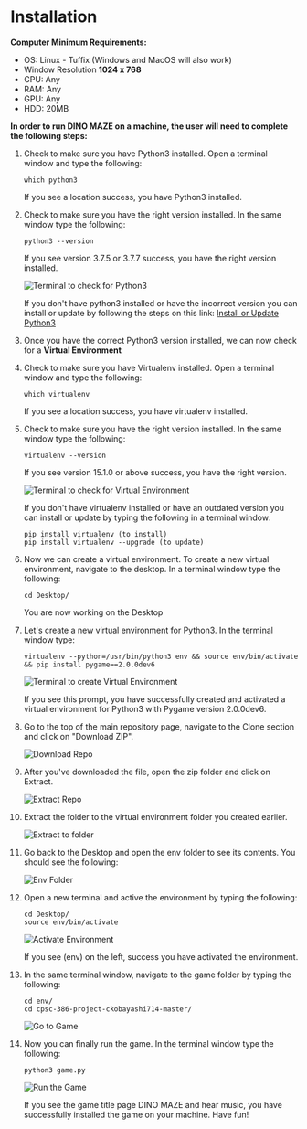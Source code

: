 # Installation

__Computer Minimum Requirements:__

+ OS: Linux - Tuffix (Windows and MacOS will also work)
+ Window Resolution __1024 x 768__
+ CPU: Any
+ RAM: Any
+ GPU: Any
+ HDD: 20MB

__In order to run DINO MAZE on a machine, the user will need to complete the following steps:__

1. Check to make sure you have Python3 installed. Open a terminal window and type the following:

    ```shell
    which python3
    ```

    If you see a location success, you have Python3 installed.

2. Check to make sure you have the right version installed. In the same window type the following:

    ```shell
    python3 --version
    ```

    If you see version 3.7.5 or 3.7.7 success, you have the right version installed.

    ![Terminal to check for Python3](/screenshots/tuffix/1check_for_python3.png)

    If you don't have python3 installed or have the incorrect version you can install or update by following the steps on this link: [Install or Update Python3](https://www.itsupportwale.com/blog/how-to-upgrade-to-python-3-7-on-ubuntu-18-10/)

3. Once you have the correct Python3 version installed, we can now check for a __Virtual Environment__

4. Check to make sure you have Virtualenv installed. Open a terminal window and type the following:

    ```shell
    which virtualenv
    ```

    If you see a location success, you have virtualenv installed.

5. Check to make sure you have the right version installed. In the same window type the following:

    ```shell
    virtualenv --version
    ```

    If you see version 15.1.0 or above success, you have the right version.

    ![Terminal to check for Virtual Environment](/screenshots/tuffix/2check_for_virtualenv.png)

    If you don't have virtualenv installed or have an outdated version you can install or update by typing the following in a terminal window:

    ```shell
    pip install virtualenv (to install)
    pip install virtualenv --upgrade (to update)
    ```

6. Now we can create a virtual environment. To create a new virtual environment, navigate to the desktop. In a terminal window type the following:

    ```shell
    cd Desktop/
    ```

    You are now working on the Desktop

7. Let's create a new virtual environment for Python3. In the terminal window type:

    ```shell
    virtualenv --python=/usr/bin/python3 env && source env/bin/activate && pip install pygame==2.0.0dev6
    ```

    ![Terminal to create Virtual Environment](/screenshots/tuffix/3create_virtualenv.png)

    If you see this prompt, you have successfully created and activated a virtual environment for Python3 with Pygame version 2.0.0dev6.

8. Go to the top of the main repository page, navigate to the Clone section and click on "Download ZIP".

    ![Download Repo](/screenshots/tuffix/4download_repo.png)

9. After you've downloaded the file, open the zip folder and click on Extract.

    ![Extract Repo](/screenshots/tuffix/5open_repo_zip.png)

10. Extract the folder to the virtual environment folder you created earlier.

    ![Extract to folder](/screenshots/tuffix/6extract_repo.png)

11. Go back to the Desktop and open the env folder to see its contents. You should see the following:

    ![Env Folder](/screenshots/tuffix/7env_folder.png)

12. Open a new terminal and active the environment by typing the following:

    ```shell
    cd Desktop/
    source env/bin/activate
    ```

    ![Activate Environment](/screenshots/tuffix/8activate_vlen.png)

    If you see (env) on the left, success you have activated the environment.

13. In the same terminal window, navigate to the game folder by typing the following:

    ```shell
    cd env/
    cd cpsc-386-project-ckobayashi714-master/
    ```

    ![Go to Game](/screenshots/tuffix/9navigate_to_repo.png)

14. Now you can finally run the game. In the terminal window type the following:

    ```shell
    python3 game.py
    ```

    ![Run the Game](/screenshots/tuffix/10root_run_game.png)

    If you see the game title page DINO MAZE and hear music, you have successfully installed the game on your machine. Have fun!
